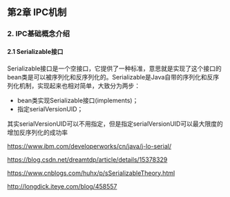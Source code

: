 ## 第2章 IPC机制

### 2. IPC基础概念介绍

#### 2.1 Serializable接口

Serializable接口是一个空接口，它提供了一种标准，意思就是实现了这个接口的bean类是可以被序列化和反序列化的。Serializable是Java自带的序列化和反序列化机制，实现起来也相对简单，大致分为两步：

- bean类实现Serializable接口(implements)；
- 指定serialVersionUID；

其实serialVersionUID可以不用指定，但是指定serialVersionUID可以最大限度的增加反序列化的成功率

https://www.ibm.com/developerworks/cn/java/j-lo-serial/

https://blog.csdn.net/dreamtdp/article/details/15378329

https://www.cnblogs.com/huhx/p/sSerializableTheory.html

http://longdick.iteye.com/blog/458557